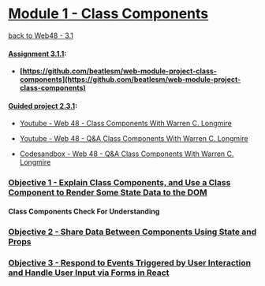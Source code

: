 # [Module 1 - Class Components](https://github.com/beatlesm/web/tree/main/3.1/Module311)

[back to Web48 - 3.1](../README.md)

#### [Assignment 3.1.1](https://github.com/beatlesm/web/tree/main/3.1/Module311/Assignment311):

-   **[https://github.com/beatlesm/web-module-project-class-components](https://github.com/beatlesm/web-module-project-class-components)**
   
#### [Guided project 2.3.1](https://github.com/beatlesm/web/tree/main/3.1/Module311/guided311):

-   [Youtube - Web 48 - Class Components With Warren C. Longmire](https://www.youtube.com/watch?v=Nc4-l2NrOD4)

-   [Youtube - Web 48 - Q&A Class Components With Warren C. Longmire](https://lambdaschool.zoom.us/rec/play/Y3WNsPH8zlLr7n3N0lJoU887F6dux2sZKMGcyz_WSYn6tWnmpFiG3qNv2gmNsNE7V5GfD1Nr7LfMgPbk.BnyCSeNumVJMOV8o?continueMode=true&_x_zm_rtaid=yuY0tWgKQVKBiXm-A_2H8A.1635258407149.7a4195056996b57140d3a7cd4cad2f76&_x_zm_rhtaid=266)

-   [Codesandbox - Web 48 - Q&A Class Components With Warren C. Longmire ](https://codesandbox.io/s/quiet-mountain-08rxn?file=/src/App.js) 

### [Objective 1 - Explain Class Components, and Use a Class Component to Render Some State Data to the DOM](./Objects/Object_1.md)

#### Class Components Check For Understanding

### [Objective 2 - Share Data Between Components Using State and Props](./Objects/Object_2.md)



### [Objective 3 - Respond to Events Triggered by User Interaction and Handle User Input via Forms in React](./Objects/Object_3.md)


